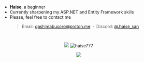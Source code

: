 - **Haise**, a beginner
- Currently sharpening my ASP.NET and Entity Framework skills
- Please, feel free to contact me
  > Email: [gashimabucoro@proton.me](mailto:gashimabucoro@proton.me) &nbsp;&middot;&nbsp; Discord: [@.haise_san](https://discord.com/users/374337303897702401)


<br>
<p align="center">
<img src="https://github-readme-stats.vercel.app/api/top-langs/?username=haise777&layout=donut&hide=shell,smalltalk&theme=tokyonight&hide_border=true&card_width=200"/>
<img src="https://github-readme-streak-stats.herokuapp.com/?user=haise777&theme=tokyonight&card_height=215&card_width=400&hide_border=true" alt="haise777"/>
</p>

<p align="center">
  <img src="https://skillicons.dev/icons?i=cs,dotnet,java,spring,ts,react,py,bash"/>
</p>
